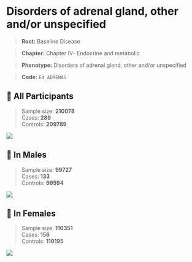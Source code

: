 # Disorders of adrenal gland, other and/or unspecified

> **Root:** Baseline Disease  

> **Chapter:** Chapter IV- Endocrine and metabolic  

> **Phenotype:** Disorders of adrenal gland, other and/or unspecified  

> **Code:** `E4_ADRENAS`

## 🧪 All Participants  
> Sample size: **210078**  
> Cases: **289**  
> Controls: **209789**
<img src="/Disease/Figures/ALL/Incidence/E4_ADRENAS.png"/>
<CsvTable src="/Disease_Data/ALL/Incidence/COX_E4_ADRENAS.csv" label="🔍 View full results" />

## 👨 In Males  
> Sample size: **99727**  
> Cases: **133**  
> Controls: **99594**
<img src="/Disease/Figures/Male/Incidence/E4_ADRENAS.png"/>
<CsvTable src="/Disease_Data/Male/Incidence/COX_E4_ADRENAS.csv" label="🔍 View full results" />

## 👩 In Females  
> Sample size: **110351**  
> Cases: **156**  
> Controls: **110195**
<img src="/Disease/Figures/Female/Incidence/E4_ADRENAS.png"/>
<CsvTable src="/Disease_Data/Female/Incidence/COX_E4_ADRENAS.csv" label="🔍 View full results" />
